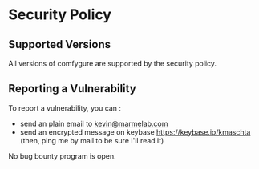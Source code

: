 # Security Policy

## Supported Versions

All versions of comfygure are supported by the security policy.

## Reporting a Vulnerability

To report a vulnerability, you can :
- send an plain email to kevin@marmelab.com
- send an encrypted message on keybase https://keybase.io/kmaschta (then, ping me by mail to be sure I'll read it)

No bug bounty program is open.
